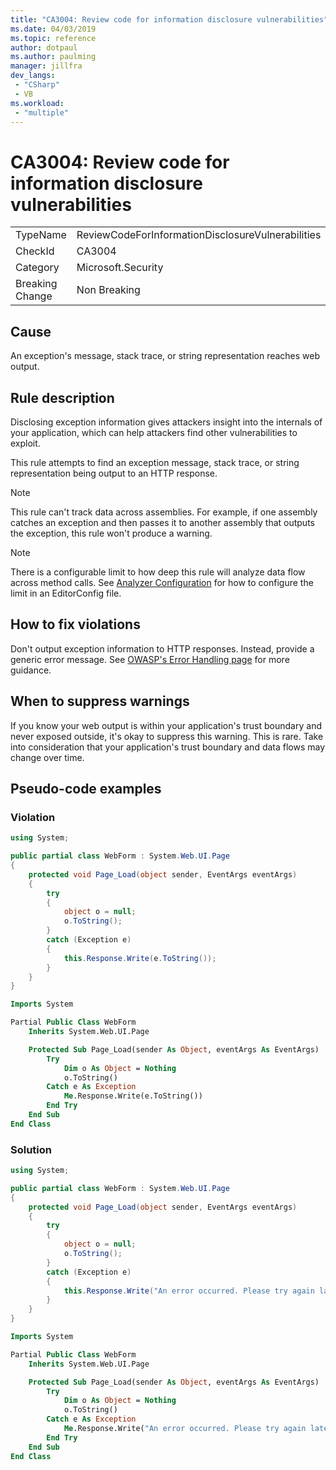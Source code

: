 ```yaml
---
title: "CA3004: Review code for information disclosure vulnerabilities"
ms.date: 04/03/2019
ms.topic: reference
author: dotpaul
ms.author: paulming
manager: jillfra
dev_langs:
 - "CSharp"
 - VB
ms.workload:
 - "multiple"
---
```

# CA3004: Review code for information disclosure vulnerabilities

|||
|-|-|
|TypeName|ReviewCodeForInformationDisclosureVulnerabilities|
|CheckId|CA3004|
|Category|Microsoft.Security|
|Breaking Change|Non Breaking|

## Cause

An exception's message, stack trace, or string representation reaches web output.

## Rule description

Disclosing exception information gives attackers insight into the internals of your application, which can help attackers find other vulnerabilities to exploit.

This rule attempts to find an exception message, stack trace, or string representation being output to an HTTP response.

> [!NOTE]
> This rule can't track data across assemblies. For example, if one assembly catches an exception and then passes it to another assembly that outputs the exception, this rule won't produce a warning.

> [!NOTE]
> There is a configurable limit to how deep this rule will analyze data flow across method calls. See [Analyzer Configuration](https://github.com/dotnet/roslyn-analyzers/blob/master/docs/Analyzer%20Configuration.md#dataflow-analysis) for how to configure the limit in an EditorConfig file.

## How to fix violations

Don't output exception information to HTTP responses. Instead, provide a generic error message. See [OWASP's Error Handling page](https://www.owasp.org/index.php/Error_Handling) for more guidance.

## When to suppress warnings

If you know your web output is within your application's trust boundary and never exposed outside, it's okay to suppress this warning. This is rare. Take into consideration that your application's trust boundary and data flows may change over time.

## Pseudo-code examples

### Violation

```csharp
using System;

public partial class WebForm : System.Web.UI.Page
{
    protected void Page_Load(object sender, EventArgs eventArgs)
    {
        try
        {
            object o = null;
            o.ToString();
        }
        catch (Exception e)
        {
            this.Response.Write(e.ToString());
        }
    }
}
```

```vb
Imports System

Partial Public Class WebForm
    Inherits System.Web.UI.Page

    Protected Sub Page_Load(sender As Object, eventArgs As EventArgs)
        Try
            Dim o As Object = Nothing
            o.ToString()
        Catch e As Exception
            Me.Response.Write(e.ToString())
        End Try
    End Sub
End Class
```

### Solution

```csharp
using System;

public partial class WebForm : System.Web.UI.Page
{
    protected void Page_Load(object sender, EventArgs eventArgs)
    {
        try
        {
            object o = null;
            o.ToString();
        }
        catch (Exception e)
        {
            this.Response.Write("An error occurred. Please try again later.");
        }
    }
}
```

```vb
Imports System

Partial Public Class WebForm
    Inherits System.Web.UI.Page

    Protected Sub Page_Load(sender As Object, eventArgs As EventArgs)
        Try
            Dim o As Object = Nothing
            o.ToString()
        Catch e As Exception
            Me.Response.Write("An error occurred. Please try again later.")
        End Try
    End Sub
End Class
```